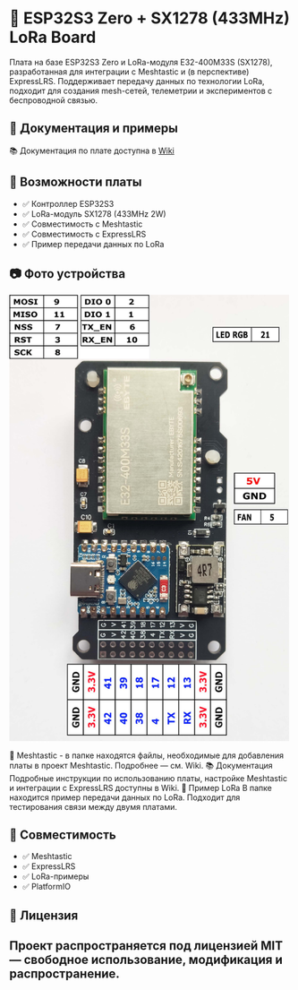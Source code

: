 # 📡 ESP32S3 Zero + SX1278 (433MHz) LoRa Board

Плата на базе ESP32S3 Zero и LoRa-модуля E32-400M33S (SX1278), разработанная для интеграции с Meshtastic и (в перспективе) ExpressLRS. Поддерживает передачу данных по технологии LoRa, подходит для создания mesh-сетей, телеметрии и экспериментов с беспроводной связью.

## 🔗 Документация и примеры

📚 Документация по плате доступна в [Wiki](https://github.com/Ale-maker325/ESP32_S3_33_433MHz_SX1278/wiki)


## 🚀 Возможности платы

- ✅ Контроллер ESP32S3
- ✅ LoRa-модуль SX1278 (433MHz 2W)
- ✅ Совместимость с Meshtastic
- ✅ Совместимость с ExpressLRS
- ✅ Пример передачи данных по LoRa

## 📷 Фото устройства

<img src="https://raw.githubusercontent.com/Ale-maker325/ESP32_S3_33_433MHz_SX1278/master/FOTO/1742917684166.jpg" width="500"/>

📡 Meshtastic - в папке  находятся файлы, необходимые для добавления платы в проект Meshtastic. Подробнее — см. Wiki.
📚 Документация
Подробные инструкции по использованию платы, настройке Meshtastic и интеграции с ExpressLRS доступны в Wiki.
🧪 Пример LoRa
В папке  находится пример передачи данных по LoRa. Подходит для тестирования связи между двумя платами.



## 🧩 Совместимость

- ✅ Meshtastic
- ✅ ExpressLRS
- ✅ LoRa-примеры
- ✅ PlatformIO

## 📄 Лицензия
Проект распространяется под лицензией MIT — свободное использование, модификация и распространение.
---

